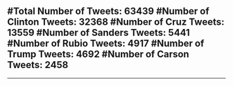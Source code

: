 #Total Number of Tweets: 63439 
#Number of Clinton Tweets: 32368
#Number of Cruz Tweets: 13559
#Number of Sanders Tweets: 5441
#Number of Rubio Tweets: 4917
#Number of Trump Tweets: 4692
#Number of Carson Tweets: 2458
---
---
